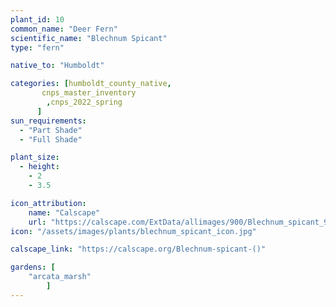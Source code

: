 ```yaml
---
plant_id: 10
common_name: "Deer Fern"
scientific_name: "Blechnum Spicant"
type: "fern"

native_to: "Humboldt"

categories: [humboldt_county_native,
       cnps_master_inventory
        ,cnps_2022_spring
      ]
sun_requirements:
  - "Part Shade"
  - "Full Shade"

plant_size:
  - height: 
    - 2
    - 3.5

icon_attribution: 
    name: "Calscape"
    url: "https://calscape.com/ExtData/allimages/900/Blechnum_spicant_900_56.jpg"
icon: "/assets/images/plants/blechnum_spicant_icon.jpg"

calscape_link: "https://calscape.org/Blechnum-spicant-()"

gardens: [ 
    "arcata_marsh"
        ]
---
```


